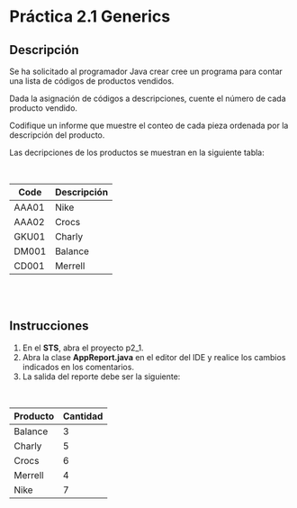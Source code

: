 
# Práctica 2.1 Generics

## Descripción
Se ha solicitado al programador Java crear cree un programa para contar una lista de códigos de productos vendidos.

Dada la asignación de códigos a descripciones, cuente el número
de cada producto vendido. 

Codifique un informe que muestre el conteo de cada pieza ordenada 
por la descripción del producto. 

Las decripciones de los productos se muestran en la siguiente tabla:

<br/><center>


| Code	 | Descripción|
| --|--|
| AAA01  |   Nike     |
| AAA02	 |   Crocs    |
| GKU01  |   Charly   |
| DM001  |   Balance  |
| CD001  |   Merrell  |

</center><br/><br/>

## Instrucciones
1. En el **STS**, abra el proyecto p2_1.
2. Abra la clase **AppReport.java** en el editor del IDE 
y realice los cambios indicados en los comentarios.
3. La salida del reporte debe ser la siguiente:

<br/><center>

|Producto | Cantidad |
|--|--|
|Balance	|3|
|Charly	|5|
|Crocs	|6|
|Merrell	|4|
|Nike	|7|

</center>